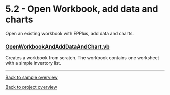 ﻿# 5.2 - Open Workbook, add data and charts
Open an existing workbook with EPPlus, add data and charts.

### [OpenWorkbookAndAddDataAndChart.vb](OpenWorkbookAndAddDataAndChart.vb)
Creates a workbook from scratch. The workbook contains one worksheet with a simple invertory list.

---
[Back to sample overview](..%2FReadme.md)

[Back to project overview](..%2F..%2FReadme.md)
